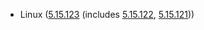 - Linux ([5.15.123](https://git.kernel.org/pub/scm/linux/kernel/git/stable/linux.git/tag/?h=v5.15.123) (includes [5.15.122](https://lwn.net/Articles/939104), [5.15.121](https://lwn.net/Articles/939016)))
